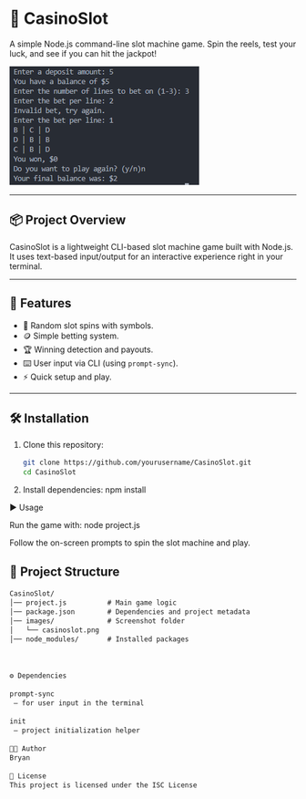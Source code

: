 # 🎰 CasinoSlot

A simple Node.js command-line slot machine game. Spin the reels, test your luck, and see if you can hit the jackpot!

![CasinoSlot Screenshot](images/casinoslot.png)

---

## 📦 Project Overview
CasinoSlot is a lightweight CLI-based slot machine game built with Node.js.  
It uses text-based input/output for an interactive experience right in your terminal.

---

## 🚀 Features
- 🎲 Random slot spins with symbols.
- 🪙 Simple betting system.
- 🏆 Winning detection and payouts.
- ⌨️ User input via CLI (using `prompt-sync`).
- ⚡ Quick setup and play.

---

## 🛠️ Installation

1. Clone this repository:
   ```bash
   git clone https://github.com/yourusername/CasinoSlot.git
   cd CasinoSlot

2. Install dependencies:
    npm install

▶️ Usage

Run the game with:
    node project.js

Follow the on-screen prompts to spin the slot machine and play.

## 📂 Project Structure
```plaintext
CasinoSlot/
│── project.js          # Main game logic
│── package.json        # Dependencies and project metadata
│── images/             # Screenshot folder
│   └── casinoslot.png
│── node_modules/       # Installed packages



⚙️ Dependencies

prompt-sync
 – for user input in the terminal

init
 – project initialization helper

🧑‍💻 Author
Bryan 

📜 License
This project is licensed under the ISC License